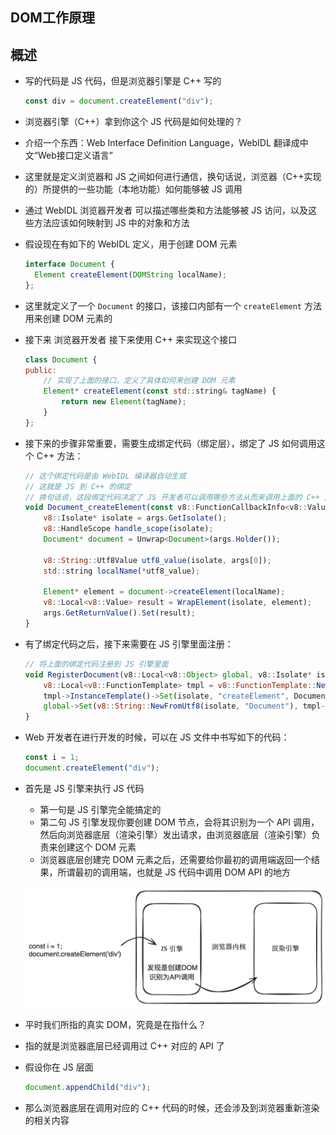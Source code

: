 ## DOM工作原理

## 概述

+ 写的代码是 JS 代码，但是浏览器引擎是 C++ 写的

  ```js
  const div = document.createElement("div");
  ```

+ 浏览器引擎（C++）拿到你这个 JS 代码是如何处理的？

+ 介绍一个东西：Web Interface Definition Language，WebIDL 翻译成中文“Web接口定义语言”
+ 这里就是定义浏览器和 JS 之间如何进行通信，换句话说，浏览器（C++实现的）所提供的一些功能（本地功能）如何能够被 JS 调用

+ 通过 WebIDL 浏览器开发者 可以描述哪些类和方法能够被 JS 访问，以及这些方法应该如何映射到 JS 中的对象和方法

+ 假设现在有如下的 WebIDL 定义，用于创建 DOM 元素

  ```js
  interface Document {
    Element createElement(DOMString localName);
  };
  ```

+ 这里就定义了一个 `Document` 的接口，该接口内部有一个 `createElement` 方法用来创建 DOM 元素的

+ 接下来 浏览器开发者 接下来使用 C++ 来实现这个接口

  ```js
  class Document {
  public:
      // 实现了上面的接口，定义了具体如何来创建 DOM 元素
      Element* createElement(const std::string& tagName) {
          return new Element(tagName);
      }
  };
  ```

+ 接下来的步骤非常重要，需要生成绑定代码（绑定层），绑定了 JS 如何调用这个 C++ 方法：

  ```js
  // 这个绑定代码是由 WebIDL 编译器自动生成
  // 这就是 JS 到 C++ 的绑定
  // 换句话说，这段绑定代码决定了 JS 开发者可以调用哪些方法从而来调用上面的 C++ 方法
  void Document_createElement(const v8::FunctionCallbackInfo<v8::Value>& args) {
      v8::Isolate* isolate = args.GetIsolate();
      v8::HandleScope handle_scope(isolate);
      Document* document = Unwrap<Document>(args.Holder());

      v8::String::Utf8Value utf8_value(isolate, args[0]);
      std::string localName(*utf8_value);

      Element* element = document->createElement(localName);
      v8::Local<v8::Value> result = WrapElement(isolate, element);
      args.GetReturnValue().Set(result);
  }
  ```

+ 有了绑定代码之后，接下来需要在 JS 引擎里面注册：

  ```js
  // 将上面的绑定代码注册到 JS 引擎里面
  void RegisterDocument(v8::Local<v8::Object> global, v8::Isolate* isolate) {
      v8::Local<v8::FunctionTemplate> tmpl = v8::FunctionTemplate::New(isolate);
      tmpl->InstanceTemplate()->Set(isolate, "createElement", Document_createElement);
      global->Set(v8::String::NewFromUtf8(isolate, "Document"), tmpl->GetFunction());
  }
  ```

+ Web 开发者在进行开发的时候，可以在 JS 文件中书写如下的代码：

  ```js
  const i = 1;
  document.createElement("div");
  ```

+ 首先是 JS 引擎来执行 JS 代码

  + 第一句是 JS 引擎完全能搞定的
  + 第二句 JS 引擎发现你要创建 DOM 节点，会将其识别为一个 API 调用，然后向浏览器底层（渲染引擎）发出请求，由浏览器底层（渲染引擎）负责来创建这个 DOM 元素
  + 浏览器底层创建完 DOM 元素之后，还需要给你最初的调用端返回一个结果，所谓最初的调用端，也就是 JS 代码中调用 DOM API 的地方

  ![alt text](images/WebIDL.png)

+ 平时我们所指的真实 DOM，究竟是在指什么？

+ 指的就是浏览器底层已经调用过 C++ 对应的 API 了

+ 假设你在 JS 层面

  ```js
  document.appendChild("div");
  ```

+ 那么浏览器底层在调用对应的 C++ 代码的时候，还会涉及到浏览器重新渲染的相关内容
